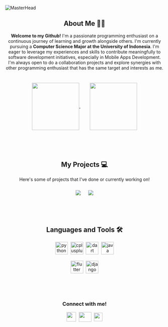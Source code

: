 <!-- Banner -->
![MasterHead](https://cdn.discordapp.com/attachments/847093516974555156/1200074833552232600/banner.png?ex=65c4dbc8&is=65b266c8&hm=9788187c89a9f1ba538deb30620fddcd4e6fa102324b1a86de741e30a924a349&)


<!-- About Me -->
<h2 align="center"> About Me 🧑‍💻</h2>

<p align="center" style="padding-bottom: 25px;">
  <b>Welcome to my Github!</b> I'm a passionate programming enthusiast on a continuous journey of learning and growth alongside others.
  I'm currently pursuing a <b> Computer Science Major at the University of Indonesia</b>. I'm eager to leverage my experiences and skills to contribute meaningfully to software development initiatives, especially in Mobile Apps Development. 
  I'm always open to do a collaboration projects and explore synergies with other programming enthusiast that has the same target and interests as me.
</p>

<p align="center" style="padding-bottom: 35px;">
  <a href="https://github.com/hyvos07" style="padding-right: 30px; border: none;">
    <img height=150 align="center" src="https://github-readme-stats.vercel.app/api?username=hyvos07&show_icons=true&theme=dark&icon_color=334cbd&hide_rank=true&hide=stars,issues&include_all_commits=true"/>
  </a>
  <a style="text-decoration: none; border: none;" href="https://github.com/hyvos07">
    <img height=150 align="center" src="https://github-readme-stats.vercel.app/api/top-langs/?username=hyvos07&layout=compact&theme=dark"/>
  </a>
</p>

<p>
  <br>
</p>

<!-- Project List -->
<h2 align="center"> My Projects 💻</h2>

<p align="center" style="padding-bottom: 10px;">Here's some of projects that I've done or currently working on!</p>

<p align="center" style="text-decoration: none; padding-bottom: 35px; border: none;">
  <a style="text-decoration: none;  padding-right: 20px;" href="https://github.com/hyvos07/qr_generator">
    <img align="center" src="https://github-readme-stats.vercel.app/api/pin/?username=hyvos07&repo=qr_generator&show_owner=true&theme=dark&icon_color=334cbd" />
  </a>
  <a style="text-decoration: none; border: none;" href="https://github.com/hyvos07/panpan-web">
    <img align="center" src="https://github-readme-stats.vercel.app/api/pin/?username=hyvos07&repo=panpan-web&show_owner=true&theme=dark&icon_color=334cbd" />
  </a>
</p>

<p>
  <br>
</p>

<!-- Language and Tools -->
<h2 align="center">Languages and Tools 🛠️</h2>
<p align="center">
  <a style="text-decoration: none; border: none;" href="https://www.python.org/" target="_blank">
    <img src="https://www.svgrepo.com/show/452091/python.svg" alt="python" width="40" height="40"/> 
  </a>
  <a style="text-decoration: none; padding-left: 5px; border: none;" href="https://en.cppreference.com/w/" target="_blank">
    <img src="https://upload.wikimedia.org/wikipedia/commons/1/18/ISO_C%2B%2B_Logo.svg" alt="cplusplus" width="40" height="40"/>
  </a>
  <a style="text-decoration: none; padding-left: 5px; border: none;" href="https://dart.dev/" target="_blank">
    <img src="https://upload.wikimedia.org/wikipedia/commons/a/a2/Dart_programming_language_logo_icon.svg" alt="dart" width="40" height="40"/> 
  </a>
  <a style="text-decoration: none; padding-left: 5px; border: none;" href="https://www.java.com/en/" target="_blank">
    <img src="https://www.svgrepo.com/show/184143/java.svg" alt="java" width="40" height="40"/> 
  </a>
  <br>
  <br>
  <a style="text-decoration: none; border: none;" href="https://flutter.dev/" target="_blank">
    <img src="https://www.vectorlogo.zone/logos/flutterio/flutterio-icon.svg" alt="flutter" width="40" height="40"/>
  </a>
  <a style="text-decoration: none; padding-left: 5px; border: none;" href="https://www.djangoproject.com/" target="_blank">
    <img src="https://cdn.worldvectorlogo.com/logos/django.svg" alt="django" width="40" height="40"/> 
  </a>
</p>

<p>
  <br>
</p>

<!-- Social Media -->
<h3 align="center"style="padding-top: 30px;">Connect with me!</h3>

<p align="center">
  <a style="text-decoration: none; border: none;" href="https://twitter.com/hyvos_/" target="blank">
    <img align="center" src="https://cdn.discordapp.com/attachments/847093516974555156/1200090829134512138/logx.png?ex=65c4eaae&is=65b275ae&hm=f283cbba49664d00e8dadb2ac206824cc1765157c4cc944ad347eb435a572ee6&" alt="" height="30" width="30" />
  </a>
  <a style="text-decoration: none; padding-left: 5px; border: none;" href="https://www.linkedin.com/in/danielliman" target="blank">
    <img align="center" src="https://static.licdn.com/aero-v1/sc/h/akt4ae504epesldzj74dzred8" alt="" height="31" width="40" />
  </a>
  <a style="text-decoration: none; padding-left: 5px; border: none;" href="https://www.instagram.com/daniel.liman07" target="blank">
    <img align="center" src="https://static.cdninstagram.com/rsrc.php/v3/yI/r/VsNE-OHk_8a.png" alt="" height="27" width="27" />
  </a>
</p>
